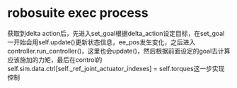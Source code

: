 # robosuite exec process

获取到delta action后，先进入set_goal根据delta_action设定目标，在set_goal一开始会用self.update()更新状态信息，ee_pos发生变化，之后进入controller.run_controller()，这里也会update()，然后根据前面设定的goal去计算应该施加的力矩，最后在control的self.sim.data.ctrl[self._ref_joint_actuator_indexes] = self.torques这一步实现控制